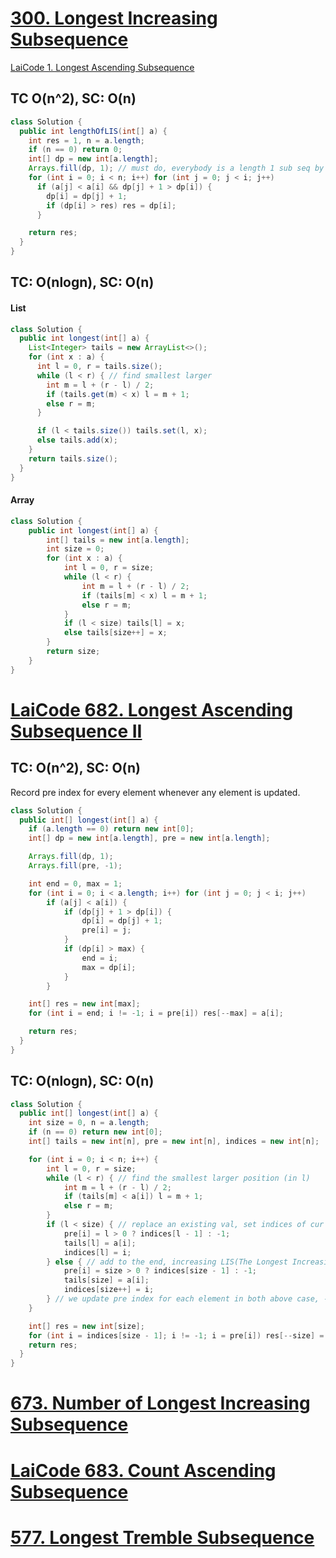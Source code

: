 # [300. Longest Increasing Subsequence](https://leetcode.com/problems/longest-increasing-subsequence/)
[LaiCode 1. Longest Ascending Subsequence](https://app.laicode.io/app/problem/1)
## TC O(n^2), SC: O(n)
```java
class Solution {
  public int lengthOfLIS(int[] a) {
    int res = 1, n = a.length;
    if (n == 0) return 0;
    int[] dp = new int[a.length];
    Arrays.fill(dp, 1); // must do, everybody is a length 1 sub seq by themselves
    for (int i = 0; i < n; i++) for (int j = 0; j < i; j++)
      if (a[j] < a[i] && dp[j] + 1 > dp[i]) {
        dp[i] = dp[j] + 1;
        if (dp[i] > res) res = dp[i];
      }

    return res;
  }
}
```

## TC: O(nlogn), SC: O(n)
#### List
```java
class Solution {
  public int longest(int[] a) {
    List<Integer> tails = new ArrayList<>();
    for (int x : a) {
      int l = 0, r = tails.size();
      while (l < r) { // find smallest larger
        int m = l + (r - l) / 2;
        if (tails.get(m) < x) l = m + 1;
        else r = m;
      }

      if (l < tails.size()) tails.set(l, x);
      else tails.add(x);
    }
    return tails.size();
  }
}
```
#### Array
```java
class Solution {
    public int longest(int[] a) {
        int[] tails = new int[a.length];
        int size = 0;
        for (int x : a) {
            int l = 0, r = size;
            while (l < r) {
                int m = l + (r - l) / 2;
                if (tails[m] < x) l = m + 1;
                else r = m;
            }
            if (l < size) tails[l] = x;
            else tails[size++] = x;
        }
        return size;
    }
}
```

# [LaiCode 682. Longest Ascending Subsequence II](https://app.laicode.io/app/problem/682)
## TC: O(n^2), SC: O(n)
Record pre index for every element whenever any element is updated.
```java
class Solution {
  public int[] longest(int[] a) {
    if (a.length == 0) return new int[0];
    int[] dp = new int[a.length], pre = new int[a.length];

    Arrays.fill(dp, 1);
    Arrays.fill(pre, -1);

    int end = 0, max = 1;
    for (int i = 0; i < a.length; i++) for (int j = 0; j < i; j++)
        if (a[j] < a[i]) {
            if (dp[j] + 1 > dp[i]) {
                dp[i] = dp[j] + 1;
                pre[i] = j;
            }
            if (dp[i] > max) {
                end = i;
                max = dp[i];
            }
        }

    int[] res = new int[max];
    for (int i = end; i != -1; i = pre[i]) res[--max] = a[i];

    return res;
  }
}
```
## TC: O(nlogn), SC: O(n)
```java
class Solution {
  public int[] longest(int[] a) {
    int size = 0, n = a.length;
    if (n == 0) return new int[0];
    int[] tails = new int[n], pre = new int[n], indices = new int[n];

    for (int i = 0; i < n; i++) {
        int l = 0, r = size;
        while (l < r) { // find the smallest larger position (in l)
            int m = l + (r - l) / 2;
            if (tails[m] < a[i]) l = m + 1;
            else r = m;
        }
        if (l < size) { // replace an existing val, set indices of cur end value
            pre[i] = l > 0 ? indices[l - 1] : -1;
            tails[l] = a[i];
            indices[l] = i;
        } else { // add to the end, increasing LIS(The Longest Increasing Subsequence) by 1
            pre[i] = size > 0 ? indices[size - 1] : -1;
            tails[size] = a[i];
            indices[size++] = i;
        } // we update pre index for each element in both above case, -1 means this guy has no pre
    }

    int[] res = new int[size];
    for (int i = indices[size - 1]; i != -1; i = pre[i]) res[--size] = a[i];
    return res;
  }
}
```

# [673. Number of Longest Increasing Subsequence](https://leetcode.com/problems/number-of-longest-increasing-subsequence/)

# [LaiCode 683. Count Ascending Subsequence](https://app.laicode.io/app/problem/683)

# [577. Longest Tremble Subsequence](https://app.laicode.io/app/problem/577)

